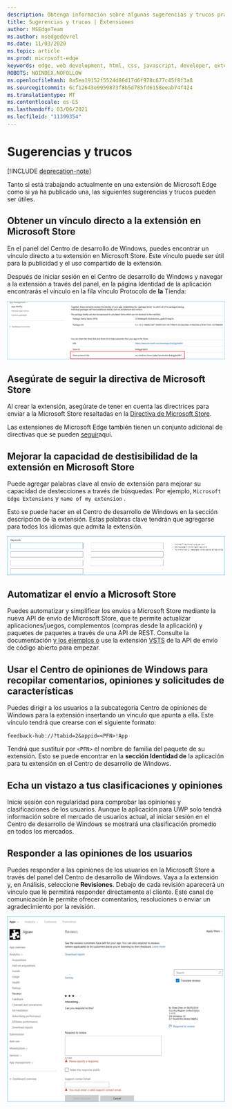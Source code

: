 ```yaml
---
description: Obtenga información sobre algunas sugerencias y trucos prácticos con respecto a las extensiones de Microsoft Edge
title: Sugerencias y trucos | Extensiones
author: MSEdgeTeam
ms.author: msedgedevrel
ms.date: 11/03/2020
ms.topic: article
ms.prod: microsoft-edge
keywords: edge, web development, html, css, javascript, developer, extensions
ROBOTS: NOINDEX,NOFOLLOW
ms.openlocfilehash: 8a5ea19152f5524d86d17d6f978c677c45f8f3a8
ms.sourcegitcommit: 6cf12643e9959873f8b5d785fd6158eeab74f424
ms.translationtype: MT
ms.contentlocale: es-ES
ms.lasthandoff: 03/06/2021
ms.locfileid: "11399354"
---
```

# <a name="tips-and-tricks"></a>Sugerencias y trucos  

[!INCLUDE [deprecation-note](includes/deprecation-note.md)]  

Tanto si está trabajando actualmente en una extensión de Microsoft Edge como si ya ha publicado una, las siguientes sugerencias y trucos pueden ser útiles.  

## <a name="get-a-direct-link-to-your-extension-in-the-microsoft-store"></a>Obtener un vínculo directo a la extensión en Microsoft Store  

En el panel del Centro de desarrollo de Windows, puedes encontrar un vínculo directo a tu extensión en Microsoft Store.  Este vínculo puede ser útil para la publicidad y el uso compartido de la extensión.  

Después de iniciar sesión en el Centro de desarrollo de Windows y navegar a la extensión a través del panel, en la página Identidad de la aplicación encontrarás el vínculo en la fila vínculo Protocolo de **la** Tienda:  

![vínculo de protocolo de almacenamiento](./media/store-link.png)  
 
## <a name="make-sure-youre-following-the-microsoft-store-policy"></a>Asegúrate de seguir la directiva de Microsoft Store  

Al crear la extensión, asegúrate de tener en cuenta las directrices para enviar a la Microsoft Store resaltadas en la [Directiva de Microsoft Store](/windows/uwp/publish/store-policies).  
 
Las extensiones de Microsoft Edge también tienen un conjunto adicional de directivas que se pueden [seguir](/windows/uwp/publish/store-policies#pol_10_12)aquí.  

## <a name="improve-your-extensions-discoverability-in-the-microsoft-store"></a>Mejorar la capacidad de destisibilidad de la extensión en Microsoft Store  

Puede agregar palabras clave al envío de extensión para mejorar su capacidad de destecciones a través de búsquedas.  Por ejemplo, `Microsoft Edge Extensions` y `name of my extension` .  

Esto se puede hacer en el Centro de desarrollo de Windows en la sección descripción de la extensión.  Estas palabras clave tendrán que agregarse para todos los idiomas que admita la extensión.  

![Usar palabras clave para enviar una respuesta a una revisión](./media/keywords.png)  

## <a name="automate-your-submission-to-the-microsoft-store"></a>Automatizar el envío a Microsoft Store  

Puedes automatizar y simplificar los envíos a Microsoft Store mediante la nueva API de envío de Microsoft Store, que te permite actualizar aplicaciones/juegos, complementos \(compras desde la aplicación\) y paquetes de paquetes a través de una API de REST.  Consulte la documentación [y los ejemplos o](/windows/uwp/monetize/create-and-manage-submissions-using-windows-store-services) use la extensión [VSTS](https://github.com/Microsoft/windows-dev-center-vsts-extension) de la API de envío de código abierto para empezar.  

## <a name="use-the-windows-feedback-hub-to-gather-feedbackreviewsfeature-requests"></a>Usar el Centro de opiniones de Windows para recopilar comentarios, opiniones y solicitudes de características  

Puedes dirigir a los usuarios a la subcategoría Centro de opiniones de Windows para la extensión insertando un vínculo que apunta a ella.  Este vínculo tendrá que crearse con el siguiente formato:  

```text
feedback-hub://?tabid=2&appid=<PFN>!App
```  

Tendrá que sustituir por `<PFN>` el nombre de familia del paquete de su extensión.  Esto se puede encontrar en la **sección Identidad de** la aplicación para tu extensión en el Centro de desarrollo de Windows.  

## <a name="check-out-your-ratings-and-reviews"></a>Echa un vistazo a tus clasificaciones y opiniones  

Inicie sesión con regularidad para comprobar las opiniones y clasificaciones de los usuarios.  Aunque la aplicación para UWP solo tendrá información sobre el mercado de usuarios actual, al iniciar sesión en el Centro de desarrollo de Windows se mostrará una clasificación promedio en todos los mercados.  

## <a name="respond-to-user-reviews"></a>Responder a las opiniones de los usuarios  

Puedes responder a las opiniones de los usuarios en la Microsoft Store a través del panel del Centro de desarrollo de Windows.  Vaya a la extensión y, en Análisis, seleccione **Revisiones**.  Debajo de cada revisión aparecerá un vínculo que le permitirá responder directamente al cliente.  Este canal de comunicación le permite ofrecer comentarios, resoluciones o enviar un agradecimiento por la revisión.  

![Responder a la revisión del usuario](./media/reviews.png)  
